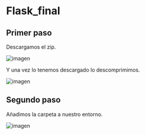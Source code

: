 # Flask_final

## Primer paso
Descargamos el zip.

![imagen](https://github.com/AlbertoBarcelo/Flask_final/assets/114684379/b6807d7b-9381-47fc-a4b3-4d8a6ec22a2a)

Y una vez lo tenemos descargado lo descomprimimos.

![imagen](https://github.com/AlbertoBarcelo/Flask_final/assets/114684379/267cc4d8-df8b-41ee-a180-28f92e9603ae)

## Segundo paso
Añadimos la carpeta a nuestro entorno.

![imagen](https://github.com/AlbertoBarcelo/Flask_final/assets/114684379/587972a6-b247-4178-b32d-7206bf619c89)
